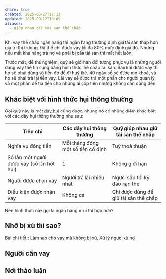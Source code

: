```yaml
---
share: true
created: 2025-03-27T17:13
updated: 2025-09-12T10:09
aliases:
  - giúp nhau giữ tài sản thế chấp
---
```

Khi vay thế chấp ngân hàng thì ngân hàng thường định giá tài sản thấp hơn giá trị thị trường. Đã thế chỉ được vay tối đa 80% mức định giá đó. Nhưng nếu mất khả năng trả nợ và phải bị cấn tài sản thì mất hết luôn.

Trước mắt, để thử nghiệm, quỹ sẽ giới hạn đối tượng phục vụ là những người đang vay thẻ tín dụng bằng hình thức thế chấp tài sản. Sau khi được vay thì họ sẽ phải dùng số tiền đó để đi huỷ thẻ. 40 ngày sổ sẽ được mở khoá, và họ sẽ phải trả lại tiền vay. Lãi vay sẽ được trả một phần cho người quản lý, và một phần để trả tiền cho những ai góp tiền nhưng không cần dùng đến.

## Khác biệt với hình thức hụi thông thường
Gọi quỹ này là một [dây hụi](../../../%F0%9F%93%9CT%C3%A0i%20nguy%C3%AAn/Ch%E1%BB%8Dn%20s%E1%BA%A3n%20ph%E1%BA%A9m%20ph%C3%B9%20h%E1%BB%A3p/C%C3%A1c%20d%E1%BB%8Bch%20v%E1%BB%A5%20cho%20vay%20t%C3%ADn%20ch%E1%BA%A5p/T%E1%BB%95%20ch%E1%BB%A9c%20t%C3%A0i%20ch%C3%ADnh%20vi%20m%C3%B4/D%C3%A2y%20h%E1%BB%A5i.md) cũng được, nhưng nó có những điểm khác biệt với các dây hụi thông thường như sau:

| Tiêu chí                                   | Các dây hụi thông thường           | Quỹ giúp nhau giữ tài sản thế chấp    |
| ------------------------------------------ | ---------------------------------- | ------------------------------------- |
| Nghĩa vụ đóng tiền                         | Mỗi tháng đóng một số tiền cố định | Tuỳ thoả thuận                        |
| Số lần một người được vay (số lần hốt hụi) | 1                                  | Không giới hạn                        |
| Người được chọn vay                        | Người trả lãi nhiều nhất           | Người sắp tới kỳ đáo hạn thẻ          |
| Điều kiện được nhận vay                    | Không có                           | Chỉ được dùng để giữ tài sản thế chấp |

Nên hình thức này gọi là ngân hàng mini thì hợp hơn?

## Nhỡ bị xù thì sao?
Bài chi tiết:: [Làm sao cho vay mà không bị xù](../T%C3%A0i%20li%E1%BB%87u/L%C3%A0m%20sao%20cho%20vay%20m%C3%A0%20kh%C3%B4ng%20b%E1%BB%8B%20x%C3%B9.md), [Xử lý người xù nợ](../T%C3%A0i%20li%E1%BB%87u/X%E1%BB%AD%20l%C3%BD%20ng%C6%B0%E1%BB%9Di%20x%C3%B9%20n%E1%BB%A3.md)

## Người cần vay

## Nơi thảo luận